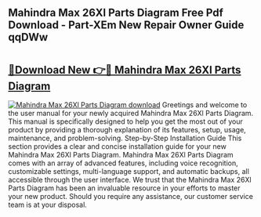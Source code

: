 ## Mahindra Max 26Xl Parts Diagram Free Pdf Download - Part-XEm New Repair Owner Guide qqDWw

# <h2><a href="http://dfqd3v6.blite.top/?on=Mahindra+Max+26Xl+Parts+Diagram">🔗Download New 👉🔴 Mahindra Max 26Xl Parts Diagram</a></h2>

[![Mahindra Max 26Xl Parts Diagram download](https://i.imgur.com/lujVjoI.png)](http://dfqd3v6.blite.top/?on=Mahindra+Max+26Xl+Parts+Diagram)
Greetings and welcome to the user manual for your newly acquired Mahindra Max 26Xl Parts Diagram. This manual is specifically designed to help you get the most out of your product by providing a thorough explanation of its features, setup, usage, maintenance, and problem-solving. Step-by-Step Installation Guide This section provides a clear and concise installation guide for your new Mahindra Max 26Xl Parts Diagram. Mahindra Max 26Xl Parts Diagram comes with an array of advanced features, including voice recognition, customizable settings, multi-language support, and automatic backups, all accessible through the user interface. We trust that the Mahindra Max 26Xl Parts Diagram has been an invaluable resource in your efforts to master your new product. Should you require any assistance, our customer service team is at your disposal.
